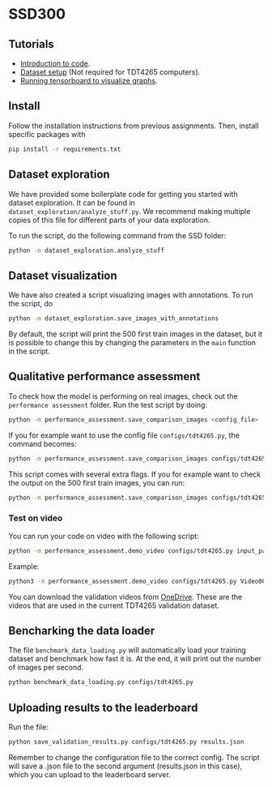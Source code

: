 # SSD300


## Tutorials
- [Introduction to code](notebooks/code_introduction.ipynb).
- [Dataset setup](tutorials/dataset_setup.md) (Not required for TDT4265 computers).
- [Running tensorboard to visualize graphs](tutorials/tensorboard.md).


## Install
Follow the installation instructions from previous assignments.
Then, install specific packages with

```sh
pip install -r requirements.txt
```


## Dataset exploration
We have provided some boilerplate code for getting you started with dataset exploration. It can be found in `dataset_exploration/analyze_stuff.py`. We recommend making multiple copies of this file for different parts of your data exploration.

To run the script, do the following command from the SSD folder:

```sh
python -m dataset_exploration.analyze_stuff
```

## Dataset visualization

We have also created a script visualizing images with annotations. To run the script, do

```sh
python -m dataset_exploration.save_images_with_annotations
```

By default, the script will print the 500 first train images in the dataset, but it is possible to change this by changing the parameters in the `main` function in the script.

## Qualitative performance assessment

To check how the model is performing on real images, check out the `performance assessment` folder. Run the test script by doing:

```sh
python -m performance_assessment.save_comparison_images <config_file>
```

If you for example want to use the config file `configs/tdt4265.py`, the command becomes:

```sh
python -m performance_assessment.save_comparison_images configs/tdt4265.py
```

This script comes with several extra flags. If you for example want to check the output on the 500 first train images, you can run:

```sh
python -m performance_assessment.save_comparison_images configs/tdt4265.py --train -n 1000
```

### Test on video
You can run your code on video with the following script:
```sh
python -m performance_assessment.demo_video configs/tdt4265.py input_path output_path
```
Example:
```sh
python3 -m performance_assessment.demo_video configs/tdt4265.py Video00010_combined.avi output.avi
```
You can download the validation videos from [OneDrive](https://studntnu-my.sharepoint.com/:f:/g/personal/haakohu_ntnu_no/EhTbLF7OIrZHuUAc2FWAxYoBpFJxfuMoLVxyo519fcSTlw?e=ujXUU7).
These are the videos that are used in the current TDT4265 validation dataset.



## Bencharking the data loader
The file `benchmark_data_loading.py` will automatically load your training dataset and benchmark how fast it is.
At the end, it will print out the number of images per second.

```sh
python benchmark_data_loading.py configs/tdt4265.py
```

## Uploading results to the leaderboard
Run the file:
```sh
python save_validation_results.py configs/tdt4265.py results.json
```
Remember to change the configuration file to the correct config.
The script will save a .json file to the second argument (results.json in this case), which you can upload to the leaderboard server.
